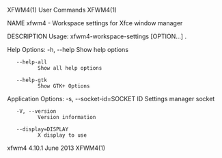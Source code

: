 XFWM4(1)                                                                              User Commands                                                                              XFWM4(1)

NAME
       xfwm4 - Workspace settings for Xfce window manager

DESCRIPTION
   Usage:
              xfwm4-workspace-settings [OPTION...] .

   Help Options:
       -h, --help
              Show help options

       --help-all
              Show all help options

       --help-gtk
              Show GTK+ Options

   Application Options:
       -s, --socket-id=SOCKET ID
              Settings manager socket

       -V, --version
              Version information

       --display=DISPLAY
              X display to use

xfwm4 4.10.1                                                                            June 2013                                                                                XFWM4(1)
